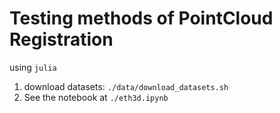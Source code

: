 # Testing methods of PointCloud Registration

using `julia`

1. download datasets: `./data/download_datasets.sh`
2. See the notebook at `./eth3d.ipynb`

